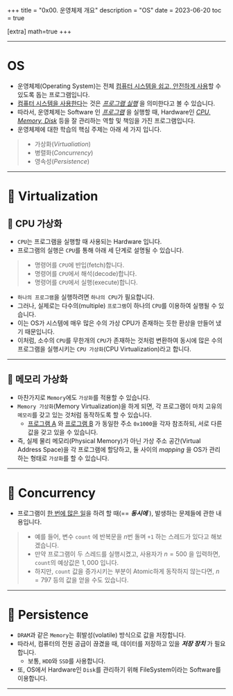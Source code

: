 +++
title = "0x00. 운영체제 개요"
description = "OS"
date = 2023-06-20
toc = true

[extra]
math=true
+++

---

# OS
- 운영체제(<txtred>Operating System</txtred>)는 전체 <u>컴퓨터 시스템을 쉽고, 안전하게 사용</u>할 수 있도록 돕는 프로그램입니다.
- <u>컴퓨터 시스템을 사용한다</u>는 것은 <u>*프로그램 실행*</u> 을 의미한다고 볼 수 있습니다.
- 따라서, 운영체제는 <txtylw>Software</txtylw> 인 <u>*프로그램*</u> 을 실행할 때, <txtylw>Hardware</txtylw>인 <u>*CPU, Memory, Disk*</u> 등을 잘 관리하는 역할 및 책임을 가진 프로그램입니다.
- 운영체제에 대한 학습의 핵심 주제는 아래 세 가지 입니다.
> - 가상화(<txtred>*Virtualiation*</txtred>)
> - 병렬화(<txtred>*Concurrency*</txtred>)
> - 영속성(<txtred>*Persistence*</txtred>)

---

# 📌 Virtualization


## 📎 CPU 가상화
- `CPU`는 프로그램을 실행할 때 사용되는 <txtylw>Hardware</txtylw> 입니다.
- 프로그램의 실행은 `CPU`를 통해 아래 세 단계로 설명될 수 있습니다.
> - 명령어를 `CPU`에 반입(<txtylw>fetch</txtylw>)합니다.
> - 명령어를 `CPU`에서 해석(<txtylw>decode</txtylw>)합니다.
> - 명령어를 `CPU`에서 실행(<txtylw>execute</txtylw>)합니다.

- `하나의 프로그램`을 실행하려면 `하나의 CPU`가 필요합니다.
- 그러나, 실제로는 다수의(<txtylw>multiple</txtylw>) `프로그램`이 <txtylw>하나</txtylw>의 `CPU`를 이용하여 실행될 수 있습니다.
- 이는 <txtred>OS</txtred>가 시스템에 매우 많은 수의 <txtylw>가상 CPU</txtylw>가 존재하는 듯한 환상을 만들어 냈기 때문입니다.
- 이처럼, 소수의 `CPU`를 무한개의 `CPU`가 존재하는 것처럼 변환하여 동시에 많은 수의 프로그램을 실행시키는 `CPU 가상화`(<txtred>CPU Virtualization</txtred>)라고 합니다.

---

## 📎 메모리 가상화
- 마찬가지로 `Memory`에도 `가상화`를 적용할 수 있습니다.
- `Memory 가상화`(<txtred>Memory Virtualization</txtred>)을 하게 되면, 각 프로그램이 마치 고유의 `메모리`를 갖고 있는 것처럼 동작하도록 할 수 있습니다.
    - <u>프로그램 A</u> 와 <u>프로그램 B</u> 가 동일한 주소 `0x1000`을 각자 참조하되, 서로 다른 값을 갖고 있을 수 있습니다.
- 즉, 실제 물리 메모리(<txtylw>Physical Memory</txtylw>)가 아닌 가상 주소 공간(<txtylw>Virtual Address Space</txtylw>)을 각 프로그램에 할당하고, 둘 사이의 *mapping* 을 <txtred>OS</txtred>가 관리하는 형태로 `가상화`를 할 수 있습니다.

---

# 📌 Concurrency
- 프로그램이 <u>한 번에 많은 일</u>을 하려 할 때(== ***동시에*** ), 발생하는 문제들에 관한 내용입니다.
> - 예를 들어, 변수 `count` 에 반복문을 $n$번 돌며 `+1` 하는 스레드가 있다고 해보겠습니다.
> - 만약 프로그램이 두 스레드를 실행시켰고, 사용자가 $n=500$ 을 입력하면, `count`의 <txtylw>예상값</txtylw>은 $1,000$ 입니다.
> - 하지만, `count` 값을 증가시키는 부분이 <txtred>Atomic</txtred>하게 동작하지 않는다면, $n=797$ 등의 값을 얻을 수도 있습니다.

---

# 📌 Persistence
- `DRAM`과 같은 `Memory`는 휘발성(<txtylw>volatile</txtylw>) 방식으로 값을 저장합니다.
- 따라서, 컴퓨터의 전원 공급이 끊겼을 때, 데이터를 저장하고 있을 ***저장 장치*** 가 필요합니다.
    - 보통, `HDD`와 `SSD`를 사용합니다.
- 또, <txtred>OS</txtred>에서 <txtylw>Hardware</txtylw>인 `Disk`를 관리하기 위해 <txtred>FileSystem</txtred>이라는 <txtylw>Software</txtylw>를 이용합니다.

---

